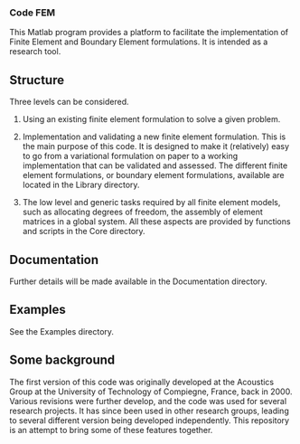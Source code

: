 ### Code FEM

This Matlab program provides a platform to facilitate the implementation of
Finite Element and Boundary Element formulations. It is intended as a research
tool.


## Structure

Three levels can be considered.

1. Using an existing finite element formulation to solve a given problem.

2. Implementation and validating a new finite element formulation. This is the
main purpose of this code. It is designed to make it (relatively) easy to
go from a variational formulation on paper to a working implementation that can
be validated and assessed. The different finite element formulations, or boundary
element formulations, available are located in the Library directory.

3. The low level and generic tasks required by all finite element models, such
as allocating degrees of freedom, the assembly of element matrices in a global
system. All these aspects are provided by functions and scripts in the Core
directory.


## Documentation

Further details will be made available in the Documentation directory.


## Examples

See the Examples directory.


## Some background

The first version of this code was originally developed at the Acoustics Group
at the University of Technology of Compiegne, France, back in 2000. Various
revisions were further develop, and the code was used for several research
projects. It has since been used in other research groups, leading to several
different version being developed independently. This repository is an attempt
to bring some of these features together.
